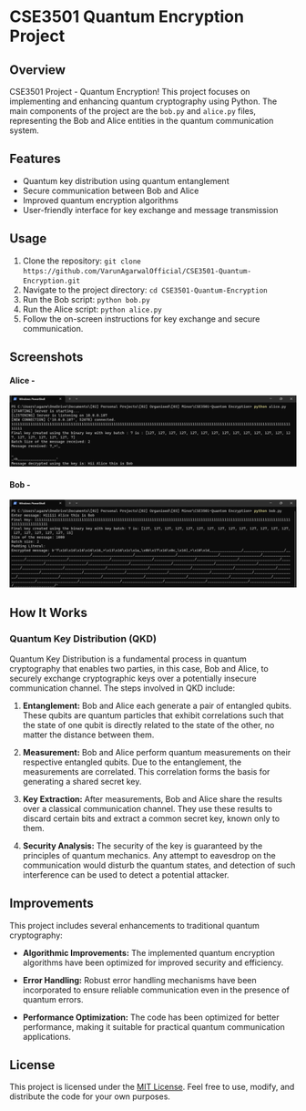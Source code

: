 # CSE3501 Quantum Encryption Project

## Overview

CSE3501 Project - Quantum Encryption! This project focuses on implementing and enhancing quantum cryptography using Python. The main components of the project are the `bob.py` and `alice.py` files, representing the Bob and Alice entities in the quantum communication system.

## Features

- Quantum key distribution using quantum entanglement
- Secure communication between Bob and Alice
- Improved quantum encryption algorithms
- User-friendly interface for key exchange and message transmission


## Usage

1. Clone the repository: `git clone https://github.com/VarunAgarwalOfficial/CSE3501-Quantum-Encryption.git`
2. Navigate to the project directory: `cd CSE3501-Quantum-Encryption`
3. Run the Bob script: `python bob.py`
4. Run the Alice script: `python alice.py`
5. Follow the on-screen instructions for key exchange and secure communication.


## Screenshots

#### Alice -
![Alice](./screenshots/alice.png) 


#### Bob -
![Alice](./screenshots/bob.png) 
## How It Works

### Quantum Key Distribution (QKD)

Quantum Key Distribution is a fundamental process in quantum cryptography that enables two parties, in this case, Bob and Alice, to securely exchange cryptographic keys over a potentially insecure communication channel. The steps involved in QKD include:

1. **Entanglement:** Bob and Alice each generate a pair of entangled qubits. These qubits are quantum particles that exhibit correlations such that the state of one qubit is directly related to the state of the other, no matter the distance between them.

2. **Measurement:** Bob and Alice perform quantum measurements on their respective entangled qubits. Due to the entanglement, the measurements are correlated. This correlation forms the basis for generating a shared secret key.

3. **Key Extraction:** After measurements, Bob and Alice share the results over a classical communication channel. They use these results to discard certain bits and extract a common secret key, known only to them.

4. **Security Analysis:** The security of the key is guaranteed by the principles of quantum mechanics. Any attempt to eavesdrop on the communication would disturb the quantum states, and detection of such interference can be used to detect a potential attacker.

## Improvements

This project includes several enhancements to traditional quantum cryptography:

- **Algorithmic Improvements:** The implemented quantum encryption algorithms have been optimized for improved security and efficiency.

- **Error Handling:** Robust error handling mechanisms have been incorporated to ensure reliable communication even in the presence of quantum errors.

- **Performance Optimization:** The code has been optimized for better performance, making it suitable for practical quantum communication applications.

## License

This project is licensed under the [MIT License](LICENSE). Feel free to use, modify, and distribute the code for your own purposes.
